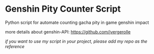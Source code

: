 # Genshin Pity Counter Script
Python script for automate counting gacha pity in game genshin impact

more details about genshin-API: https://github.com/jvergerolle

_if you want to use my script in your project, please add my repo as the reference_
